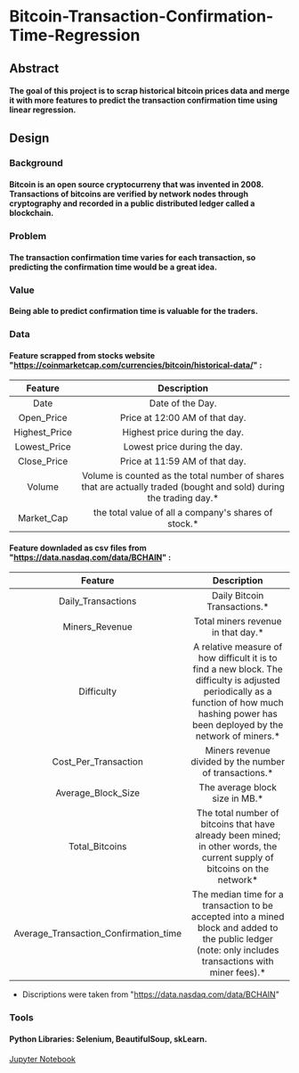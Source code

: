 # Bitcoin-Transaction-Confirmation-Time-Regression
## Abstract 
#### The goal of this project is to scrap historical bitcoin prices data and merge it with more features to predict the transaction confirmation time using linear regression.

## Design 
### Background 
#### Bitcoin is an open source cryptocurreny that was invented in 2008. Transactions of bitcoins are verified by network nodes through cryptography and recorded in a public distributed ledger called a blockchain.
### Problem
#### The transaction confirmation time varies for each transaction, so predicting the confirmation time would be a great idea.
### Value
#### Being able to predict confirmation time is valuable for the traders. 

### Data
#### Feature scrapped from stocks website "https://coinmarketcap.com/currencies/bitcoin/historical-data/" :


|  Feature  | Description    |
| :----------:  | :----------: | 
|  Date| Date of the Day.  | 
|  Open_Price | Price at 12:00 AM of that day.  | 
|  Highest_Price | Highest price during the day.  | 
|  Lowest_Price | Lowest price during the day.  | 
|  Close_Price | Price at 11:59 AM of that day.  | 
|  Volume | Volume is counted as the total number of shares that are actually traded (bought and sold) during the trading day.*  | 
|  Market_Cap | the total value of all a company's shares of stock.*  | 


#### Feature downladed as csv files from "https://data.nasdaq.com/data/BCHAIN" :

|  Feature  | Description    |
| :----------:  | :----------: | 
| Daily_Transactions | Daily Bitcoin Transactions.* | 
| Miners_Revenue | Total miners revenue in that day.* | 
| Difficulty | A relative measure of how difficult it is to find a new block. The difficulty is adjusted periodically as a function of how much hashing power has been deployed by the network of miners.* | 
| Cost_Per_Transaction | Miners revenue divided by the number of transactions.* | 
| Average_Block_Size| The average block size in MB.*| 
| Total_Bitcoins | The total number of bitcoins that have already been mined; in other words, the current supply of bitcoins on the network* | 
| Average_Transaction_Confirmation_time | The median time for a transaction to be accepted into a mined block and added to the public ledger (note: only includes transactions with miner fees).* | 

* Discriptions were taken from "https://data.nasdaq.com/data/BCHAIN"

### Tools 
#### Python Libraries: Selenium, BeautifulSoup, skLearn.


<a href="https://github.com/RaghadAlkhudhair/Bitcoin-Transaction-Confirmation-Time-Regression/blob/main/Bitcoin_Confirmation_Time_Regression.ipynb" > Jupyter Notebook </a>
